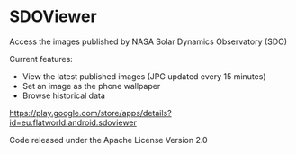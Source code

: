 # SDOViewer
Access the images published by NASA Solar Dynamics Observatory (SDO)

Current features:
- View the latest published images (JPG updated every 15 minutes)
- Set an image as the phone wallpaper
- Browse historical data

https://play.google.com/store/apps/details?id=eu.flatworld.android.sdoviewer

Code released under the Apache License Version 2.0

